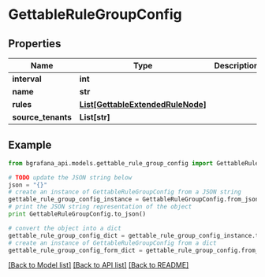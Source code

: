 # GettableRuleGroupConfig


## Properties
Name | Type | Description | Notes
------------ | ------------- | ------------- | -------------
**interval** | **int** |  | [optional] 
**name** | **str** |  | [optional] 
**rules** | [**List[GettableExtendedRuleNode]**](GettableExtendedRuleNode.md) |  | [optional] 
**source_tenants** | **List[str]** |  | [optional] 

## Example

```python
from bgrafana_api.models.gettable_rule_group_config import GettableRuleGroupConfig

# TODO update the JSON string below
json = "{}"
# create an instance of GettableRuleGroupConfig from a JSON string
gettable_rule_group_config_instance = GettableRuleGroupConfig.from_json(json)
# print the JSON string representation of the object
print GettableRuleGroupConfig.to_json()

# convert the object into a dict
gettable_rule_group_config_dict = gettable_rule_group_config_instance.to_dict()
# create an instance of GettableRuleGroupConfig from a dict
gettable_rule_group_config_form_dict = gettable_rule_group_config.from_dict(gettable_rule_group_config_dict)
```
[[Back to Model list]](../README.md#documentation-for-models) [[Back to API list]](../README.md#documentation-for-api-endpoints) [[Back to README]](../README.md)



